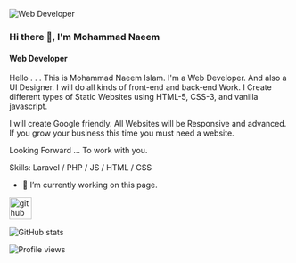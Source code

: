 

<!--
**bikolite/bikolite** is a ✨ _special_ ✨ repository because its `README.md` (this file) appears on your GitHub profile.

Here are some ideas to get you started:

- 🔭 I’m currently working on ...
- 🌱 I’m currently learning ...
- 👯 I’m looking to collaborate on ...
- 🤔 I’m looking for help with ...
- 💬 Ask me about ...
- 📫 How to reach me: ...
- 😄 Pronouns: ...
- ⚡ Fun fact: ...
-->

![Web Developer]([https://brilliant-valkyrie-977b63.netlify.app/](https://arturssmirnovs.github.io/github-profile-readme-generator/images/banner.png))
### Hi there 👋, I'm Mohammad Naeem
#### Web Developer


Hello . . .
This is Mohammad Naeem Islam. I'm a Web Developer. And also a UI Designer. I will do all kinds of front-end and back-end Work. I Create different types of Static Websites using HTML-5, CSS-3, and vanilla javascript.

I will create Google friendly. All Websites will be Responsive and advanced. If you grow your business this time you must need a website.

Looking Forward ... To work with you.

Skills: Laravel / PHP / JS / HTML / CSS

- 🔭 I’m currently working on this page. 


[<img src='https://cdn.jsdelivr.net/npm/simple-icons@3.0.1/icons/github.svg' alt='github' height='40'>](https://github.com/bikolite)  

![GitHub stats](https://github-readme-stats.vercel.app/api?username=bikolite&show_icons=true)  

![Profile views](https://gpvc.arturio.dev/bikolite)  
